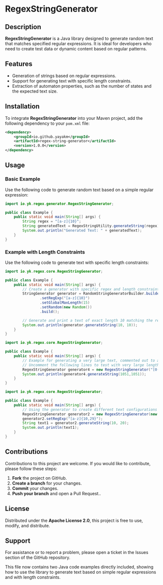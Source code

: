 # RegexStringGenerator

## Description

**RegexStringGenerator** is a Java library designed to generate random text that matches specified regular expressions. It is ideal for developers who need to create test data or dynamic content based on regular patterns.

## Features

- Generation of strings based on regular expressions.
- Support for generating text with specific length constraints.
- Extraction of automaton properties, such as the number of states and the expected text size.

## Installation

To integrate **RegexStringGenerator** into your Maven project, add the following dependency to your `pom.xml` file:
```xml
<dependency>
    <groupId>io.github.yayakm</groupId>
    <artifactId>regex-string-generator</artifactId>
    <version>1.0.0</version>
</dependency>
```

## Usage

### Basic Example


Use the following code to generate random text based on a simple regular expression:

```java
import io.yk.regex.generator.RegexStringGenerator;

public class Example {
    public static void main(String[] args) {
        String regex = "[a-z]{10}";
        String generatedText = RegexStringUtility.generateString(regex);
        System.out.println("Generated Text: " + generatedText);
    }
}
```

### Example with Length Constraints

Use the following code to generate text with specific length constraints:

```java
import io.yk.regex.core.RegexStringGenerator;

public class Example {
    public static void main(String[] args) {
        // Create a generator with specific regex and length constraints using a builder pattern.
        StringGenerator generator = RandomStringGeneratorBuilder.builder()
                .setRegExp("[a-z]{10}")
                .setGlobalMaxLength(15)
                .setRandom(new Random())
                .build();

        // Generate and print a text of exact length 10 matching the regex "[a-z]{10}".
        System.out.println(generator.generateString(10, 10));
    }
}
```

```java
import io.yk.regex.core.RegexStringGenerator;

public class Example {
    public static void main(String[] args) {
        // Example for generating a very large text, commented out to avoid execution delays or memory issues.
        // Uncomment the following lines to test with very large lengths.
        RegexStringGenerator generator4 = new RegexStringGenerator("[0-9]{1000}-[0-9]{50}");
        System.out.println(generator4.generateString(1051,1051));
    }
}
```

```java
import io.yk.regex.core.RegexStringGenerator;

public class Example {
    public static void main(String[] args) {
        // Using the generator to create different text configurations and generate outputs.
        RegexStringGenerator generator2 = new RegexStringGenerator(new Random());
        generator2.setRegExp("[a-z]{10,29}");
        String text1 = generator2.generateString(10, 20);
        System.out.println(text1);
    }
}
```

## Contributions

Contributions to this project are welcome. If you would like to contribute, please follow these steps:

1. **Fork** the project on GitHub.
2. **Create a branch** for your changes.
3. **Commit** your changes.
4. **Push your branch** and open a Pull Request..

## License

Distributed under the **Apache License 2.0**, this project is free to use, modify, and distribute.

## Support

For assistance or to report a problem, please open a ticket in the Issues section of the GitHub repository.

This file now contains two Java code examples directly included, showing how to use the library to generate text based on simple regular expressions and with length constraints.